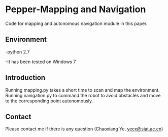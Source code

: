 # Pepper-Mapping and Navigation
Code for mapping and autonomous navigation module in this paper.
## Environment
-python 2.7

-It has been tested on Windows 7
## Introduction
Running mapping.py takes a short time to scan and map the environment. Running navigation.py to command the robot to avoid obstacles and move to the corresponding point autonomously.

## Contact
Please contact me if there is any question (Chaoxiang Ye, yecx@siat.ac.cn)

